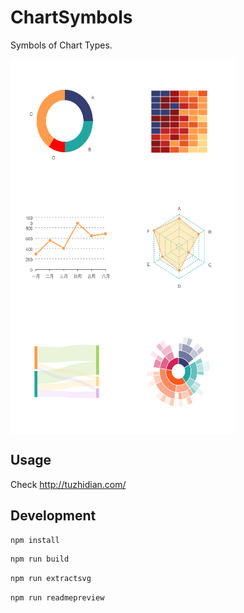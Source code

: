 # ChartSymbols

Symbols of Chart Types.

<!-- PREVIEW START -->

<div style="display: flex; flex-flow: row wrap;">
  <img src="https://github.com/Plothis/ChartSymbols/blob/master/svgs/donut_chart.svg" width="180" height="200">
  <img src="https://github.com/Plothis/ChartSymbols/blob/master/svgs/heatmap.svg" width="180" height="200">
  <img src="https://github.com/Plothis/ChartSymbols/blob/master/svgs/line_chart.svg" width="180" height="200">
  <img src="https://github.com/Plothis/ChartSymbols/blob/master/svgs/radar_chart.svg" width="180" height="200">
  <img src="https://github.com/Plothis/ChartSymbols/blob/master/svgs/sankey_diagram.svg" width="180" height="200">
  <img src="https://github.com/Plothis/ChartSymbols/blob/master/svgs/sunburst_diagram.svg" width="180" height="200">
</div>

<!-- PREVIEW END -->

## Usage

Check http://tuzhidian.com/

## Development

```bash
npm install
```

```bash
npm run build
```

```bash
npm run extractsvg
```

```bash
npm run readmepreview
```
